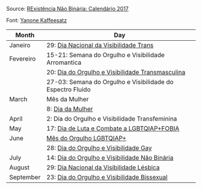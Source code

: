 Source: [RExistência Não Binária: Calendário 2017](https://www.facebook.com/RexistenciaNaoBinaria/photos/a.487253414998873.1073741890.375864172804465/487258664998348/)

Font: [Yanone Kaffeesatz](https://fonts.google.com/specimen/Yanone+Kaffeesatz)

 Month | Day |
-------|-----|
 Janeiro   | 29: [Dia Nacional da Visibilidade Trans](https://catracalivre.com.br/geral/cidadania/indicacao/dia-da-visibilidade-trans-pelo-fim-da-violencia-contra-trans-e-travestis/)
 Fevereiro | 15-21: Semana do Orgulho e Visibilidade Arromantica
           | 20: [Dia do Orgulho e Visibilidade Transmasculina](http://transfeminismo.com/20-fev-luta-e-resistencia-de-homens-trans-e-pessoas-transmasculinas/)
           | 27-03: Semana do Orgulho e Visibilidade do Espectro Fluido
 March     | Mês da Mulher
           | 8: [Dia da Mulher](https://en.wikipedia.org/wiki/International_Women's_Day)
 April     | 2: Dia do Orgulho e Visibilidade Transfeminina
 May       | 17: [Dia de Luta e Combate a LGBTQIAP+FOBIA](https://en.wikipedia.org/wiki/International_Day_Against_Homophobia,_Transphobia_and_Biphobia)
 June      | [Mês do Orgulho LGBTQIAP+](https://en.wikipedia.org/wiki/Gay_pride#LGBT_Pride_Month)
           | 28: [Dia do Orgulho e Visibilidade Gay](https://en.wikipedia.org/wiki/Stonewall_riots)
 July      | 14: [Dia do Orgulho e Visibilidade Não Binária](https://femmesblackmarket.wordpress.com/2012/03/08/calling-for-an-international-non-binary-gender-day/)
 August    | 29: [Dia Nacional da Visibilidade Lésbica](http://www.sdh.gov.br/noticias/2015/agosto/dia-nacional-da-visibilidade-lesbica-e-comemorado-neste-sabado-29-de-agosto)
 September | 23: [Dia do Orgulho e Visibilidade Bissexual](https://en.wikipedia.org/wiki/Celebrate_Bisexuality_Day)
